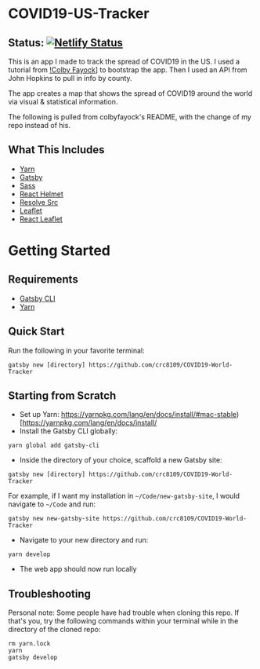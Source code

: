 # COVID19-US-Tracker
## Status: [![Netlify Status](https://api.netlify.com/api/v1/badges/02e88872-1e43-4ab0-936e-7fb3a71f9aa4/deploy-status)](https://app.netlify.com/sites/covid19-us-tracker/deploys)

This is an app I made to track the spread of COVID19 in the US. I used a tutorial from [!Colby Fayock](https://github.com/colbyfayock/gatsby-starter-leaflet)] to bootstrap the app. Then I used an API from John Hopkins to pull in info by county.

The app creates a map that shows the spread of COVID19 around the world via visual & statistical information.

The following is pulled from colbyfayock's README, with the change of my repo instead of his.

## What This Includes
* [Yarn](https://yarnpkg.com/en/)
* [Gatsby](https://www.gatsbyjs.org/)
* [Sass](https://sass-lang.com)
* [React Helmet](https://github.com/nfl/react-helmet)
* [Resolve Src](https://github.com/alampros/gatsby-plugin-resolve-src)
* [Leaflet](https://leafletjs.com/)
* [React Leaflet](https://react-leaflet.js.org)

# Getting Started

## Requirements
* [Gatsby CLI](https://www.npmjs.com/package/gatsby-cli)
* [Yarn](https://yarnpkg.com/en/)

## Quick Start
Run the following in your favorite terminal:
```
gatsby new [directory] https://github.com/crc8109/COVID19-World-Tracker
```

## Starting from Scratch
* Set up Yarn: https://yarnpkg.com/lang/en/docs/install/#mac-stable)[https://yarnpkg.com/lang/en/docs/install/
* Install the Gatsby CLI globally:
```
yarn global add gatsby-cli
```
* Inside the directory of your choice, scaffold a new Gatsby site:
```
gatsby new [directory] https://github.com/crc8109/COVID19-World-Tracker
```
For example, if I want my installation in `~/Code/new-gatsby-site`, I would navigate to `~/Code` and run:
```
gatsby new new-gatsby-site https://github.com/crc8109/COVID19-World-Tracker
```
* Navigate to your new directory and run:
```
yarn develop
```
* The web app should now run locally

## Troubleshooting

Personal note: Some people have had trouble when cloning this repo. If that's you, try the following commands within your terminal while in the directory of the cloned repo:

```
rm yarn.lock
yarn
gatsby develop
```
